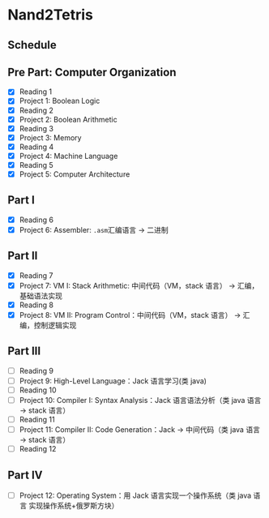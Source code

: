 # Nand2Tetris

## Schedule

## Pre Part: Computer Organization

- [x] Reading 1
- [x] Project 1: Boolean Logic
- [x] Reading 2
- [x] Project 2: Boolean Arithmetic
- [x] Reading 3
- [x] Project 3: Memory
- [x] Reading 4
- [x] Project 4: Machine Language
- [x] Reading 5
- [x] Project 5: Computer Architecture

## Part I

- [x] Reading 6
- [x] Project 6: Assembler: `.asm`汇编语言 -> 二进制

## Part II

- [x] Reading 7
- [x] Project 7: VM I: Stack Arithmetic: 中间代码（VM，stack 语言） -> 汇编，基础语法实现
- [x] Reading 8
- [x] Project 8: VM II: Program Control：中间代码（VM，stack 语言） -> 汇编，控制逻辑实现

## Part III

- [ ] Reading 9
- [ ] Project 9: High-Level Language：Jack 语言学习(类 java)
- [ ] Reading 10
- [ ] Project 10: Compiler I: Syntax Analysis：Jack 语言语法分析（类 java 语言 -> stack 语言）
- [ ] Reading 11
- [ ] Project 11: Compiler II: Code Generation：Jack -> 中间代码（类 java 语言 -> stack 语言）
- [ ] Reading 12

## Part IV

- [ ] Project 12: Operating System：用 Jack 语言实现一个操作系统（类 java 语言 实现操作系统+俄罗斯方块）
